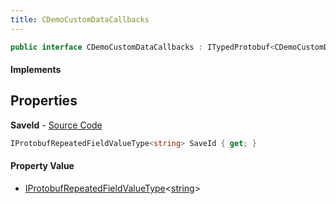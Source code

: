 ```yaml
---
title: CDemoCustomDataCallbacks
---
```


```csharp
public interface CDemoCustomDataCallbacks : ITypedProtobuf<CDemoCustomDataCallbacks>, INativeHandle
```

#### Implements

## Properties

**SaveId** - [Source Code](https://github.com/swiftly-solution/swiftlys2/blob/master/managed/src/SwiftlyS2.Generated/Protobufs/Interfaces/CDemoCustomDataCallbacks.cs#L13)

```csharp
IProtobufRepeatedFieldValueType<string> SaveId { get; }
```

#### Property Value

- [IProtobufRepeatedFieldValueType](/docs/api/shared/netmessages/iprotobufrepeatedfieldvaluetype-1)<[string](https://learn.microsoft.com/dotnet/api/system.string)>

